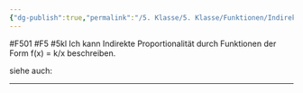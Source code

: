 ```yaml
---
{"dg-publish":true,"permalink":"/5. Klasse/5. Klasse/Funktionen/Indirekte Proportionalität als f(x) = k⧸x/"}
---
```


#F501 #F5 #5kl
Ich kann Indirekte Proportionalität durch Funktionen der Form f(x) = k/x beschreiben.

siehe auch:
___

